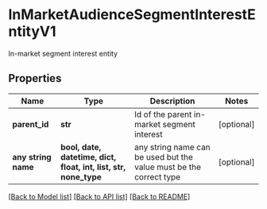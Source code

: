 # InMarketAudienceSegmentInterestEntityV1

In-market segment interest entity

## Properties
Name | Type | Description | Notes
------------ | ------------- | ------------- | -------------
**parent_id** | **str** | Id of the parent in-market segment interest | [optional] 
**any string name** | **bool, date, datetime, dict, float, int, list, str, none_type** | any string name can be used but the value must be the correct type | [optional]

[[Back to Model list]](../README.md#documentation-for-models) [[Back to API list]](../README.md#documentation-for-api-endpoints) [[Back to README]](../README.md)



